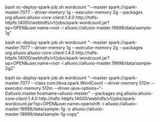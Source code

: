 bash oc-deploy-spark-job.sh wordcount "--master spark://spark-master:7077 --driver-memory 1g --executor-memory 2g --packages org.alluxio:alluxio-core-client:1.4.0 http://hdfs-httpfs:14000/webhdfs/v1/jobs/spark-wordcount.jar?op=OPEN&user.name=root -i alluxio://alluxio-master:19998/data/sample-1g"

bash oc-deploy-spark-job.sh wordcount "--master spark://spark-master:7077 --driver-memory 1g --executor-memory 2g --packages org.alluxio:alluxio-core-client:1.4.0 http://hdfs-httpfs:14000/webhdfs/v1/jobs/spark-wordcount.jar?op=OPEN&user.name=root -i alluxio://alluxio-master:19998/data/sample-2g2"

bash oc-deploy-spark-job.sh wordcount "--master spark://spark-master:7077 --class com.bbva.spark.WordCount --driver-memory 512m --executor-memory 512m --driver-java-options="-Dalluxio.master.hostname=alluxio-master" --packages org.alluxio:alluxio-core-client:1.4.0 http://hdfs-httpfs:14000/webhdfs/v1/jobs/spark-wordcount.jar?op=OPEN&user.name=openshift -i alluxio://alluxio-master:19998/data/sample-1g -o alluxio://alluxio-master:19998/data/sample-1g-copy"